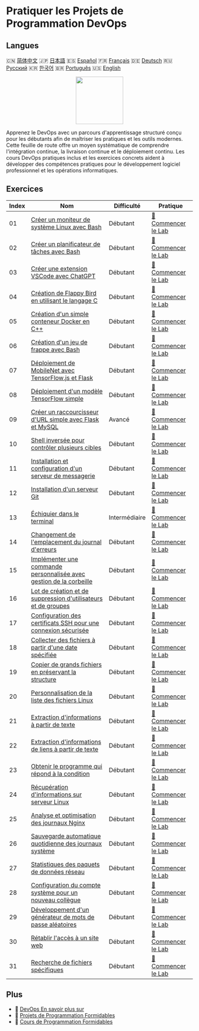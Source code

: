 # Pratiquer les Projets de Programmation DevOps

## Langues

🇨🇳 [简体中文](README_zh.md) 🇯🇵 [日本語](README_ja.md) 🇪🇸 [Español](README_es.md) 🇫🇷 [Français](README_fr.md) 🇩🇪 [Deutsch](README_de.md) 🇷🇺 [Русский](README_ru.md) 🇰🇷 [한국어](README_ko.md) 🇧🇷 [Português](README_pt.md) 🇺🇸 [English](README.md) 

<div align="center">
<img width="128px" src="https://file.labex.io/path/a3Od9y18p0bV.png">
</div>

Apprenez le DevOps avec un parcours d'apprentissage structuré conçu pour les débutants afin de maîtriser les pratiques et les outils modernes. Cette feuille de route offre un moyen systématique de comprendre l'intégration continue, la livraison continue et le déploiement continu. Les cours DevOps pratiques inclus et les exercices concrets aident à développer des compétences pratiques pour le développement logiciel professionnel et les opérations informatiques.

## Exercices

|   Index | Nom                                                                                                                                                  | Difficulté    | Pratique                                                                                                     |
|---------|------------------------------------------------------------------------------------------------------------------------------------------------------|---------------|--------------------------------------------------------------------------------------------------------------|
|      01 | [Créer un moniteur de système Linux avec Bash](https://labex.io/fr/courses/project-build-a-linux-system-monitor-using-bash)                          | Débutant      | [🚀 Commencer le Lab](https://labex.io/fr/courses/project-build-a-linux-system-monitor-using-bash)           |
|      02 | [Créer un planificateur de tâches avec Bash](https://labex.io/fr/courses/project-build-a-task-scheduler-using-bash)                                  | Débutant      | [🚀 Commencer le Lab](https://labex.io/fr/courses/project-build-a-task-scheduler-using-bash)                 |
|      03 | [Créer une extension VSCode avec ChatGPT](https://labex.io/fr/courses/project-build-an-vscode-extension-with-chatgpt)                                | Débutant      | [🚀 Commencer le Lab](https://labex.io/fr/courses/project-build-an-vscode-extension-with-chatgpt)            |
|      04 | [Création de Flappy Bird en utilisant le langage C](https://labex.io/fr/courses/project-building-flappy-bird-using-c)                                | Débutant      | [🚀 Commencer le Lab](https://labex.io/fr/courses/project-building-flappy-bird-using-c)                      |
|      05 | [Création d'un simple conteneur Docker en C++](https://labex.io/fr/courses/project-creating-a-simple-docker-container-in-cpp)                        | Débutant      | [🚀 Commencer le Lab](https://labex.io/fr/courses/project-creating-a-simple-docker-container-in-cpp)         |
|      06 | [Création d'un jeu de frappe avec Bash](https://labex.io/fr/courses/project-creating-a-typing-game-using-bash)                                       | Débutant      | [🚀 Commencer le Lab](https://labex.io/fr/courses/project-creating-a-typing-game-using-bash)                 |
|      07 | [Déploiement de MobileNet avec TensorFlow.js et Flask](https://labex.io/fr/courses/project-deploying-mobilenet-with-tensorflowjs-and-flask)          | Débutant      | [🚀 Commencer le Lab](https://labex.io/fr/courses/project-deploying-mobilenet-with-tensorflowjs-and-flask)   |
|      08 | [Déploiement d'un modèle TensorFlow simple](https://labex.io/fr/courses/project-deploying-a-simple-tensorflow-model)                                 | Débutant      | [🚀 Commencer le Lab](https://labex.io/fr/courses/project-deploying-a-simple-tensorflow-model)               |
|      09 | [Créer un raccourcisseur d'URL simple avec Flask et MySQL](https://labex.io/fr/courses/project-build-a-simple-url-shortener-with-flask-and-mysql)    | Avancé        | [🚀 Commencer le Lab](https://labex.io/fr/courses/project-build-a-simple-url-shortener-with-flask-and-mysql) |
|      10 | [Shell inversée pour contrôler plusieurs cibles](https://labex.io/fr/courses/project-reverse-shell-to-control-multiple-targets)                      | Débutant      | [🚀 Commencer le Lab](https://labex.io/fr/courses/project-reverse-shell-to-control-multiple-targets)         |
|      11 | [Installation et configuration d'un serveur de messagerie](https://labex.io/fr/courses/project-installing-and-configuring-a-mail-server)             | Débutant      | [🚀 Commencer le Lab](https://labex.io/fr/courses/project-installing-and-configuring-a-mail-server)          |
|      12 | [Installation d'un serveur Git](https://labex.io/fr/courses/project-installing-a-git-server)                                                         | Débutant      | [🚀 Commencer le Lab](https://labex.io/fr/courses/project-installing-a-git-server)                           |
|      13 | [Échiquier dans le terminal](https://labex.io/fr/courses/project-chess-board-in-terminal)                                                            | Intermédiaire | [🚀 Commencer le Lab](https://labex.io/fr/courses/project-chess-board-in-terminal)                           |
|      14 | [Changement de l'emplacement du journal d'erreurs](https://labex.io/fr/courses/project-changing-the-error-log-location)                              | Débutant      | [🚀 Commencer le Lab](https://labex.io/fr/courses/project-changing-the-error-log-location)                   |
|      15 | [Implémenter une commande personnalisée avec gestion de la corbeille](https://labex.io/fr/courses/project-avoid-accidental-deletion)                 | Débutant      | [🚀 Commencer le Lab](https://labex.io/fr/courses/project-avoid-accidental-deletion)                         |
|      16 | [Lot de création et de suppression d'utilisateurs et de groupes](https://labex.io/fr/courses/project-bulk-creation-and-deletion-of-users-and-groups) | Débutant      | [🚀 Commencer le Lab](https://labex.io/fr/courses/project-bulk-creation-and-deletion-of-users-and-groups)    |
|      17 | [Configuration des certificats SSH pour une connexion sécurisée](https://labex.io/fr/courses/project-certificate-configuration)                      | Débutant      | [🚀 Commencer le Lab](https://labex.io/fr/courses/project-certificate-configuration)                         |
|      18 | [Collecter des fichiers à partir d'une date spécifiée](https://labex.io/fr/courses/project-collect-files-from-specified-time)                        | Débutant      | [🚀 Commencer le Lab](https://labex.io/fr/courses/project-collect-files-from-specified-time)                 |
|      19 | [Copier de grands fichiers en préservant la structure](https://labex.io/fr/courses/project-copy-specified-files)                                     | Débutant      | [🚀 Commencer le Lab](https://labex.io/fr/courses/project-copy-specified-files)                              |
|      20 | [Personnalisation de la liste des fichiers Linux](https://labex.io/fr/courses/project-directory-size)                                                | Débutant      | [🚀 Commencer le Lab](https://labex.io/fr/courses/project-directory-size)                                    |
|      21 | [Extraction d'informations à partir de texte](https://labex.io/fr/courses/project-extracting-information-from-text)                                  | Débutant      | [🚀 Commencer le Lab](https://labex.io/fr/courses/project-extracting-information-from-text)                  |
|      22 | [Extraction d'informations de liens à partir de texte](https://labex.io/fr/courses/project-extracting-link-information-from-text)                    | Débutant      | [🚀 Commencer le Lab](https://labex.io/fr/courses/project-extracting-link-information-from-text)             |
|      23 | [Obtenir le programme qui répond à la condition](https://labex.io/fr/courses/project-get-program-that-satisfies-the-condition)                       | Débutant      | [🚀 Commencer le Lab](https://labex.io/fr/courses/project-get-program-that-satisfies-the-condition)          |
|      24 | [Récupération d'informations sur serveur Linux](https://labex.io/fr/courses/project-get-system-information)                                          | Débutant      | [🚀 Commencer le Lab](https://labex.io/fr/courses/project-get-system-information)                            |
|      25 | [Analyse et optimisation des journaux Nginx](https://labex.io/fr/courses/project-log-analysis)                                                       | Débutant      | [🚀 Commencer le Lab](https://labex.io/fr/courses/project-log-analysis)                                      |
|      26 | [Sauvegarde automatique quotidienne des journaux système](https://labex.io/fr/courses/project-log-backup)                                            | Débutant      | [🚀 Commencer le Lab](https://labex.io/fr/courses/project-log-backup)                                        |
|      27 | [Statistiques des paquets de données réseau](https://labex.io/fr/courses/project-network-data-packet-statistics)                                     | Débutant      | [🚀 Commencer le Lab](https://labex.io/fr/courses/project-network-data-packet-statistics)                    |
|      28 | [Configuration du compte système pour un nouveau collègue](https://labex.io/fr/courses/project-new-colleague-system-account-setup)                   | Débutant      | [🚀 Commencer le Lab](https://labex.io/fr/courses/project-new-colleague-system-account-setup)                |
|      29 | [Développement d'un générateur de mots de passe aléatoires](https://labex.io/fr/courses/project-password-generator)                                  | Débutant      | [🚀 Commencer le Lab](https://labex.io/fr/courses/project-password-generator)                                |
|      30 | [Rétablir l'accès à un site web](https://labex.io/fr/courses/project-restore-access-to-website)                                                      | Débutant      | [🚀 Commencer le Lab](https://labex.io/fr/courses/project-restore-access-to-website)                         |
|      31 | [Recherche de fichiers spécifiques](https://labex.io/fr/courses/project-searching-for-specific-files)                                                | Débutant      | [🚀 Commencer le Lab](https://labex.io/fr/courses/project-searching-for-specific-files)                      |

## Plus

- 🔗 [DevOps En savoir plus sur](https://labex.io/fr/skilltrees/devops)
- 🔗 [Projets de Programmation Formidables](https://github.com/labex-labs/awesome-programming-projects)
- 🔗 [Cours de Programmation Formidables](https://github.com/labex-labs/awesome-programming-courses)

